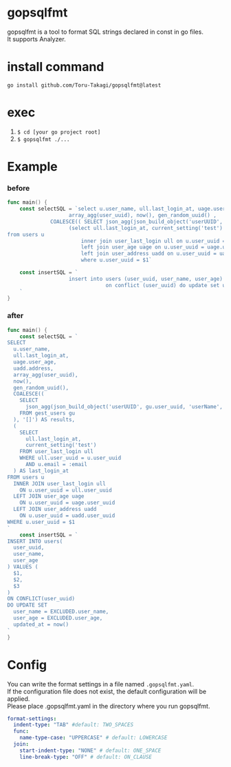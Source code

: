 # gopsqlfmt

gopsqlfmt is a tool to format SQL strings declared in const in go files.  
It supports Analyzer.  

# install command

`go install github.com/Toru-Takagi/gopsqlfmt@latest`


# exec

1. `$ cd [your go project root]`
2. `$ gopsqlfmt ./...`

# Example

### before

```go
func main() {
	const selectSQL = `select u.user_name, ull.last_login_at, uage.user_age, uadd.address   ,
					array_agg(user_uuid), now(), gen_random_uuid() ,
			  COALESCE(( SELECT json_agg(json_build_object('userUUID', gu.user_uuid, 'userName', gu.user_name)) AS results FROM gest_users gu), '[]') AS results,
					(select ull.last_login_at, current_setting('test') from user_last_login ull where ull.user_uuid = u.user_uuid and u.email = :email) as last_login_at
from users u
						inner join user_last_login ull on u.user_uuid = ull.user_uuid
						left join user_age uage on u.user_uuid = uage.user_uuid
						left join user_address uadd on u.user_uuid = uadd.user_uuid
						where u.user_uuid = $1`

	const insertSQL = `
					insert into users (user_uuid, user_name, user_age) values ($1, $2, $3)
								on conflict (user_uuid) do update set user_name = EXCLUDED.user_name, user_age = EXCLUDED.user_age, updated_at = now()
	`
}

```

### after

```go
func main() {
	const selectSQL = `
SELECT
  u.user_name,
  ull.last_login_at,
  uage.user_age,
  uadd.address,
  array_agg(user_uuid),
  now(),
  gen_random_uuid(),
  COALESCE((
    SELECT
      json_agg(json_build_object('userUUID', gu.user_uuid, 'userName', gu.user_name)) AS results
    FROM gest_users gu
  ), '[]') AS results,
  (
    SELECT
      ull.last_login_at,
      current_setting('test')
    FROM user_last_login ull
    WHERE ull.user_uuid = u.user_uuid
      AND u.email = :email
  ) AS last_login_at
FROM users u
  INNER JOIN user_last_login ull
    ON u.user_uuid = ull.user_uuid
  LEFT JOIN user_age uage
    ON u.user_uuid = uage.user_uuid
  LEFT JOIN user_address uadd
    ON u.user_uuid = uadd.user_uuid
WHERE u.user_uuid = $1
`
	const insertSQL = `
INSERT INTO users(
  user_uuid,
  user_name,
  user_age
) VALUES (
  $1,
  $2,
  $3
)
ON CONFLICT(user_uuid)
DO UPDATE SET
  user_name = EXCLUDED.user_name,
  user_age = EXCLUDED.user_age,
  updated_at = now()
`
}
```

# Config

You can write the format settings in a file named `.gopsqlfmt.yaml`.  
If the configuration file does not exist, the default configuration will be applied.  
Please place .gopsqlfmt.yaml in the directory where you run gopsqlfmt.  


```yaml
format-settings:
  indent-type: "TAB" #default: TWO_SPACES
  func:
    name-type-case: "UPPERCASE" # default: LOWERCASE
  join:
    start-indent-type: "NONE" # default: ONE_SPACE
    line-break-type: "OFF" # default: ON_CLAUSE
```